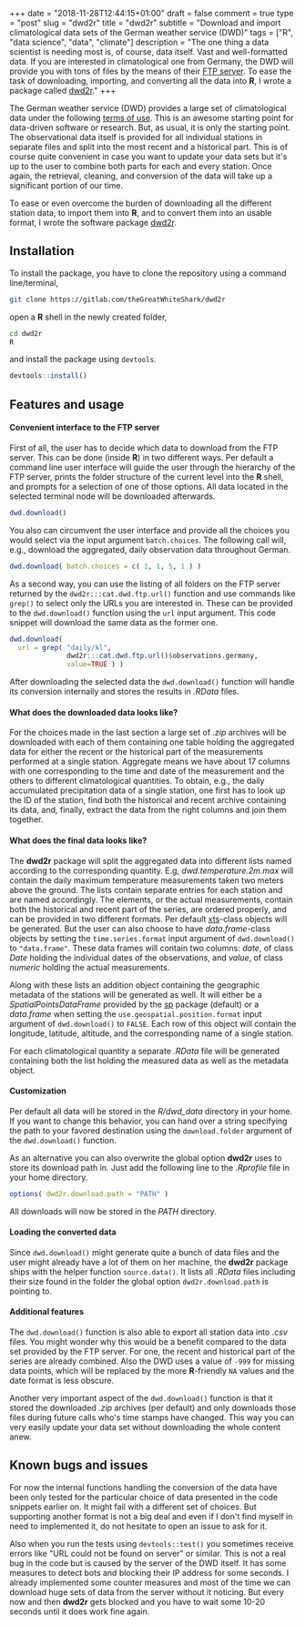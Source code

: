 +++
date = "2018-11-28T12:44:15+01:00"
draft = false
comment = true
type = "post"
slug = "dwd2r"
title = "dwd2r"
subtitle = "Download and import climatological data sets of the German weather service (DWD)"
tags = ["R", "data science", "data", "climate"]
description = "The one thing a data scientist is needing most is, of course, data itself. Vast and well-formatted data. If you are interested in climatological one from Germany, the DWD will provide you with tons of files by the means of their [FTP server](http://ftp-cdc.dwd.de/). To ease the task of downloading, importing, and converting all the data into **R**, I wrote a package called [dwd2r](https://github.com/theGreatWhiteShark/dwd2r)."
+++

The German weather service (DWD) provides a large set of
climatological data under the following [terms of
use](ftp://ftp-cdc.dwd.de/pub/CDC/Terms_of_use.txt). This is an
awesome starting point for data-driven software or research. But, as
usual, it is only the starting point. The observational data itself is
provided for all individual stations in separate files and split into
the most recent and a historical part. This is of course quite
convenient in case you want to update your data sets but it's up to
the user to combine both parts for each and every station. Once again,
the retrieval, cleaning, and conversion of the data will take up a
significant portion of our time. 

To ease or even overcome the burden of downloading all the different
station data, to import them into **R**, and to convert them into an
usable format, I wrote the software package
[dwd2r](https://github.com/theGreatWhiteShark/dwd2r).

## Installation

To install the package, you have to clone the repository using a
command line/terminal,

``` bash
git clone https://gitlab.com/theGreatWhiteShark/dwd2r
```

open a **R** shell in the newly created folder,

``` bash
cd dwd2r
R
```

and install the package using `devtools`.

``` R
devtools::install()
```

## Features and usage

#### Convenient interface to the FTP server

First of all, the user has to decide which data to download from the
FTP server. This can be done (inside **R**) in two different ways. Per
default a command line user interface will guide the user through the
hierarchy of the FTP server, prints the folder structure of the
current level into the **R** shell, and prompts for a selection of one of
those options. All data located in the selected terminal node will be
downloaded afterwards. 

``` R
dwd.download()
```

You also can circumvent the user interface and provide all the choices
you would select via the input argument `batch.choices`. The following
call will, e.g., download the aggregated, daily observation data
throughout German.

``` R
dwd.download( batch.choices = c( 1, 1, 5, 1 ) )
```

As a second way, you can use the listing of all folders on the FTP
server returned by the `dwd2r:::cat.dwd.ftp.url()` function and use
commands like `grep()` to select only the URLs you are interested
in. These can be provided to the `dwd.download()` function using the
`url` input argument. This code snippet will download the same data as
the former one.

``` R
dwd.download( 
  url = grep( "daily/kl", 
              dwd2r:::cat.dwd.ftp.url()$observations.germany,
              value=TRUE ) )
```


After downloading the selected data the `dwd.download()` function will
handle its conversion internally and stores the results in _.RData_
files.

#### What does the downloaded data looks like? 

For the choices made in the last section a large set of _.zip_
archives will be downloaded with each of them containing one table
holding the aggregated data for either the recent or the historical
part of the measurements performed at a single station. Aggregate
means we have about 17 columns with one corresponding to the time and
date of the measurement and the others to different climatological
quantities. To obtain, e.g., the daily accumulated precipitation data
of a single station, one first has to look up the ID of the station,
find both the historical and recent archive containing its data, and,
finally, extract the data from the right columns and join them
together.


#### What does the final data looks like?

The **dwd2r** package will split the aggregated data into different
lists named according to the corresponding quantity. E.g,
*dwd.temperature.2m.max* will contain the daily maximum temperature
measurements taken two meters above the ground. The lists contain
separate entries for each station and are named accordingly. The
elements, or the actual measurements, contain both the historical and
recent part of the series, are ordered properly, and can be provided
in two different formats. Per default
[xts](https://github.com/joshuaulrich/xts)-class objects will be
generated. But the user can also choose to have _data.frame_-class
objects by setting the `time.series.format` input argument of
`dwd.download()` to `"data.frame"`. These data frames will contain two
columns: _date_, of class _Date_ holding the individual dates of the
observations, and _value_, of class _numeric_ holding the actual
measurements.

Along with these lists an addition object containing the geographic
metadata of the stations will be generated as well. It will either be
a _SpatialPointsDataFrame_ provided by the
[sp](https://github.com/edzer/sp/) package (default) or a _data.frame_
when setting the `use.geospatial.position.format` input argument of
`dwd.download()` to `FALSE`. Each row of this object will contain the
longitude, latitude, altitude, and the corresponding name of a
single station.

For each climatological quantity a separate _.RData_ file will be
generated containing both the list holding the measured data as well
as the metadata object.


#### Customization

Per default all data will be stored in the *R/dwd_data* directory in
your home. If you want to change this behavior, you can hand over a
string specifying the path to your favored destination using the
`download.folder` argument of the `dwd.download()` function.

As an alternative you can also overwrite the global option **dwd2r**
uses to store its download path in. Just add the following line to
the _.Rprofile_ file in your home directory.

``` R
options( dwd2r.download.path = "PATH" )
```

All downloads will now be stored in the _PATH_ directory.


#### Loading the converted data

Since `dwd.download()` might generate quite a bunch of data files and
the user might already have a lot of them on her machine, the
**dwd2r** package ships with the helper function `source.data()`. It
lists all _.RData_ files including their size found in the folder the
global option `dwd2r.download.path` is pointing to.

#### Additional features

The `dwd.download()` function is also able to export all station data
into _.csv_ files. You might wonder why this would be a benefit
compared to the data set provided by the FTP server. For one, the
recent and historical part of the series are already combined. Also
the DWD uses a value of `-999` for missing data points, which will be
replaced by the more **R**-friendly `NA` values and the date format is
less obscure.

Another very important aspect of the `dwd.download()` function is that
it stored the downloaded _.zip_ archives (per default) and only
downloads those files during future calls who's time stamps have
changed. This way you can very easily update your data set without
downloading the whole content anew.


## Known bugs and issues

For now the internal functions handling the conversion of the data
have been only tested for the particular choice of data presented in
the code snippets earlier on. It might fail with a different set of
choices. But supporting another format is not a big deal and even if I
don't find myself in need to implemented it, do not hesitate to open
an issue to ask for it.

Also when you run the tests using `devtools::test()` you sometimes
receive errors like "URL could not be found on server" or
similar. This is not a real bug in the code but is caused by the
server of the DWD itself. It has some measures to detect bots and
blocking their IP address for some seconds. I already implemented some
counter measures and most of the time we can download huge sets of
data from the server without it noticing. But every now and then
**dwd2r** gets blocked and you have to wait some 10-20 seconds until
it does work fine again.

